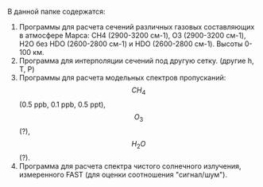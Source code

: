 В данной папке содержатся:
1) Программы для расчета сечений различных газовых составляющих в атмосфере Марса: CH4 (2900-3200 см-1), O3 (2900-3200 см-1), H2O без HDO
(2600-2800 см-1) и HDO (2600-2800 см-1). Высоты 0-100 км.
2) Программа для интерполяции сечений под другую сетку. (другие h, T, P)
3) Программы для расчета модельных спектров пропусканий: $$CH_4$$ (0.5 ppb, 0.1 ppb, 0.5 ppt), $$O_3$$ (?), $$H_2O$$ (?).
4) Программа для расчета спектра чистого солнечного излучения, измеренного FAST (для оценки соотношения "сигнал/шум").
